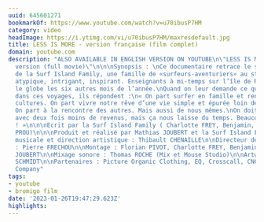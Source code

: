 ```yaml
---
uuid: 645601271
bookmarkOf: https://www.youtube.com/watch?v=u70ibusP7HM
category: video
headImage: https://i.ytimg.com/vi/u70ibusP7HM/maxresdefault.jpg
title: LESS IS MORE - version française (film complet)
domain: youtube.com
description: "ALSO AVAILABLE IN ENGLISH VERSION ON YOUTUBE\n\"LESS IS MORE - english
  version (full movie)\"\n\n\nSynopsis : \nCe documentaire retrace le style de vie
  de la Surf Island Family, une famille de «surfeurs-aventuriers» au style de vie
  atypique, intrigant, inspirant. Enseignants à mi-temps sur l’île de Ré, ils sillonnent
  le globe les six autres mois de l’année.\nQuand on leur demande ce qu’ils recherchent
  dans ces voyages, ils répondent :\n« On part surfer en famille et rencontrer d’autres
  cultures. On part vivre notre rêve d’une vie simple et épurée loin de la surconsommation.
  On part à la rencontre des autres. Mais aussi de nous mêmes.\nOn doit se débrouiller
  avec deux fois moins de revenus, mais ça nous laisse du temps. Beaucoup de temps
  ! »\n\n\nEcrit par la Surf Island Family ( Charlotte FREY, Benjamin, Jules et Valentin
  PROU)\n\n\nProduit et réalisé par Mathias JOUBERT et la Surf Island Family\n\n\nComposition
  musicale et direction artistique : Thibault CHENAILLE\n\nDirecteur de la Photographie
  : Pierre FRECHOU\n\nMontage : Florian PIVOT, Charlotte FREY, Benjamin PROU, Mathias
  JOUBERT\n\nMixage sonore : Thomas ROCHE (Mix et Mouse Studio)\n\nArtwork : Antoine
  SCHMIDT\n\nPartenaires : Picture Organic Clothing, EQ, Crosscall, CNC, Breakout
  Company"
tags:
- youtube
- bromigo film
date: '2023-01-26T19:47:29.623Z'
highlights:
---
```



